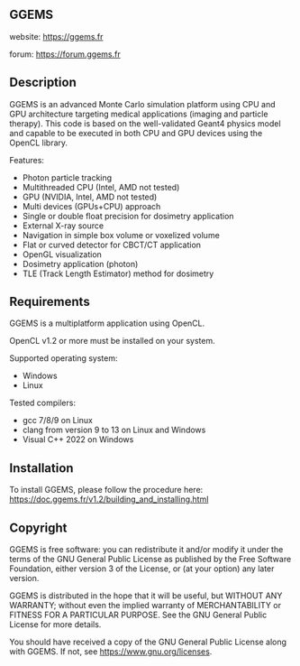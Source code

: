 ## GGEMS

website: <https://ggems.fr>

forum: <https://forum.ggems.fr>

## Description

GGEMS is an advanced Monte Carlo simulation platform using CPU and GPU architecture targeting medical applications (imaging and particle therapy). This code is based on the well-validated Geant4 physics model and capable to be executed in both CPU and GPU devices using the OpenCL library.

Features:
* Photon particle tracking
* Multithreaded CPU (Intel, AMD not tested)
* GPU (NVIDIA, Intel, AMD not tested)
* Multi devices (GPUs+CPU) approach
* Single or double float precision for dosimetry application
* External X-ray source
* Navigation in simple box volume or voxelized volume
* Flat or curved detector for CBCT/CT application
* OpenGL visualization
* Dosimetry application (photon)
* TLE (Track Length Estimator) method for dosimetry

## Requirements

GGEMS is a multiplatform application using OpenCL.

OpenCL v1.2 or more must be installed on your system.

Supported operating system:

* Windows
* Linux

Tested compilers:

* gcc 7/8/9 on Linux
* clang from version 9 to 13 on Linux and Windows
* Visual C++ 2022 on Windows

## Installation

To install GGEMS, please follow the procedure here: <https://doc.ggems.fr/v1.2/building_and_installing.html>

## Copyright

GGEMS is free software: you can redistribute it and/or modify
it under the terms of the GNU General Public License as published by
the Free Software Foundation, either version 3 of the License, or
(at your option) any later version.

GGEMS is distributed in the hope that it will be useful,
but WITHOUT ANY WARRANTY; without even the implied warranty of
MERCHANTABILITY or FITNESS FOR A PARTICULAR PURPOSE.  See the
GNU General Public License for more details.

You should have received a copy of the GNU General Public License
along with GGEMS.  If not, see <https://www.gnu.org/licenses>.

